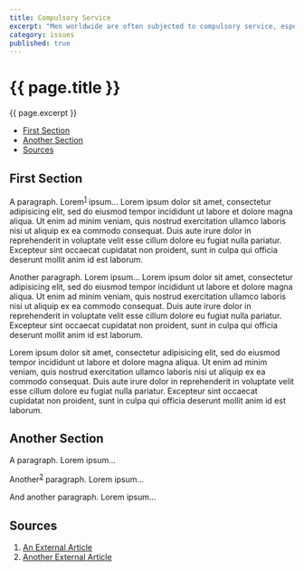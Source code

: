 ```yaml
---
title: Compulsory Service
excerpt: "Men worldwide are often subjected to compulsory service, especially in the military. If men do not abide by the laws that only apply to their sex, they can face severe repercussions, including imprisonment, fines, a felony criminal record, and a loss of access to government services."
category: issues
published: true
---
```


# {{ page.title }}

{{ page.excerpt }}

* [First Section](#first-section)
* [Another Section](#another-section)
* [Sources](#sources)

## First Section
A paragraph. Lorem<sup>[1](#1)</sup> ipsum... Lorem ipsum dolor sit amet, consectetur adipisicing elit, sed do eiusmod tempor incididunt ut labore et dolore magna aliqua. Ut enim ad minim veniam, quis nostrud exercitation ullamco laboris nisi ut aliquip ex ea commodo consequat. Duis aute irure dolor in reprehenderit in voluptate velit esse cillum dolore eu fugiat nulla pariatur. Excepteur sint occaecat cupidatat non proident, sunt in culpa qui officia deserunt mollit anim id est laborum.

Another paragraph. Lorem ipsum... Lorem ipsum dolor sit amet, consectetur adipisicing elit, sed do eiusmod tempor incididunt ut labore et dolore magna aliqua. Ut enim ad minim veniam, quis nostrud exercitation ullamco laboris nisi ut aliquip ex ea commodo consequat. Duis aute irure dolor in reprehenderit in voluptate velit esse cillum dolore eu fugiat nulla pariatur. Excepteur sint occaecat cupidatat non proident, sunt in culpa qui officia deserunt mollit anim id est laborum.

Lorem ipsum dolor sit amet, consectetur adipisicing elit, sed do eiusmod tempor incididunt ut labore et dolore magna aliqua. Ut enim ad minim veniam, quis nostrud exercitation ullamco laboris nisi ut aliquip ex ea commodo consequat. Duis aute irure dolor in reprehenderit in voluptate velit esse cillum dolore eu fugiat nulla pariatur. Excepteur sint occaecat cupidatat non proident, sunt in culpa qui officia deserunt mollit anim id est laborum.

## Another Section
A paragraph. Lorem ipsum...

Another<sup>[2](#2)</sup> paragraph. Lorem ipsum...

And another paragraph. Lorem ipsum...

## Sources
1. <a id="1" href="http://example.com">An External Article</a>
2. <a id="2" href="http://github.com">Another External Article</a>
